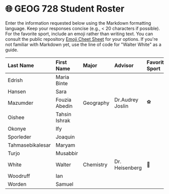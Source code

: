 # 🌐 GEOG 728 Student Roster

Enter the information requested below using the Markdown formatting language.  Keep your responses concise (e.g., < 20 characters if possible).  For the favorite sport, include an emoji rather than writing text.  You can consult the public repository [Emoji Cheet Sheet](https://github.com/ikatyang/emoji-cheat-sheet) for your options.  If you're not familiar with Markdown yet, use the line of code for "Walter White" as a guide.

| Last Name                    | First Name                   | Major                        | Advisor                      | Favorite Sport               |
| :--------------------------- | :--------------------------- | :--------------------------- | :--------------------------- | :--------------------------- |
| Edrish | Maria Binte |
| Hansen | Sara |
| Mazumder | Fouzia Abedin | Geography | Dr.Audrey Joslin |⚽|
| Oishee | Tahsin Ishrak |
| Okonye | Ify |
| Sporleder | Joaquin |
| Tahmasebikalesar | Maryam |
| Turjo | Musabbir |
| White | Walter | Chemistry | Dr. Heisenberg | :ice_hockey: |
| Woodruff | Ian |
| Worden | Samuel |

